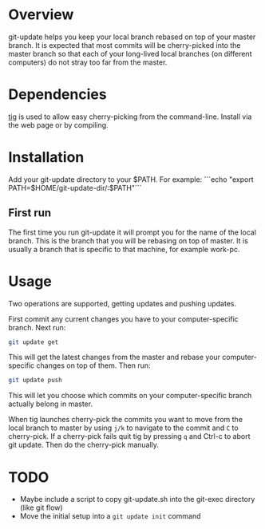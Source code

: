 # Overview

git-update helps you keep your local branch rebased on top of your master branch. It is expected that most commits will be cherry-picked
into the master branch so that each of your long-lived local branches (on different computers) do not stray too far from the master.

# Dependencies
[tig](http://jonas.nitro.dk/tig/) is used to allow easy cherry-picking from the command-line. Install via the web page or by compiling.

# Installation
Add your git-update directory to your $PATH. For example: ```echo "export PATH=$HOME/git-update-dir/:$PATH"```

## First run

The first time you run git-update it will prompt you for the name of the local branch. This is the branch that you will be rebasing on top
of master. It is usually a branch that is specific to that machine, for example work-pc.

# Usage

Two operations are supported, getting updates and pushing updates.

First commit any current changes you have to your computer-specific branch. Next run:

```sh
git update get
```

This will get the latest changes from the master and rebase your computer-specific changes on top of them. Then run:

```sh
git update push
```

This will let you choose which commits on your computer-specific branch actually belong in master.

When tig launches cherry-pick the commits you want to move from the local branch to master by using ```j/k``` to navigate to the commit and
```C``` to cherry-pick. If a cherry-pick fails quit tig by pressing ```q``` and Ctrl-c to abort git update. Then do the cherry-pick
manually.

TODO
====
* Maybe include a script to copy git-update.sh into the git-exec directory (like git flow)
* Move the initial setup into a ```git update init``` command

